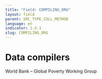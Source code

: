 ```yaml
---
title: "Field: COMPILING_ORG"
layout: field
parent: SRC_TYPE_COLL_METHOD
language: en
indicator: 1-2-1
slug: COMPILING_ORG
---
```

# Data compilers

World Bank – Global Poverty Working Group